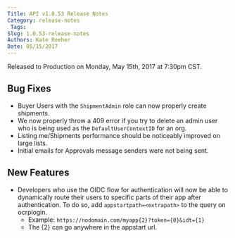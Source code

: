 ```yaml
---
Title: API v1.0.53 Release Notes
Category: release-notes
 Tags: 
Slug: 1.0.53-release-notes
Authors: Kate Reeher
Date: 05/15/2017
---
```


Released to Production on Monday, May 15th, 2017 at 7:30pm CST.


## Bug Fixes

- Buyer Users with the `ShipmentAdmin` role can now properly create shipments.
- We now properly throw a 409 error if you try to delete an admin user who is being used as the `DefaultUserContextID` for an org.
- Listing me/Shipments performance should be noticeably improved on large lists.
- Initial emails for Approvals message senders were not being sent.

## New Features

- Developers who use the OIDC flow for authentication will now be able to dynamically route their users to specific parts of their app after authentication. To do so, add `appstartpath=<extrapath>` to the query on ocrplogin.
    * Example: `https://nodomain.com/myapp{2}?token={0}&idt={1}`
    * The {2} can go anywhere in the appstart url.


